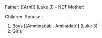 Father: [[Arni]] (Luke 3) - NET
Mother: 

Children:
Spouse : 
1) Boys
	[[Amminadab . Aminadab]] (Luke 3)
2) Girls
	
